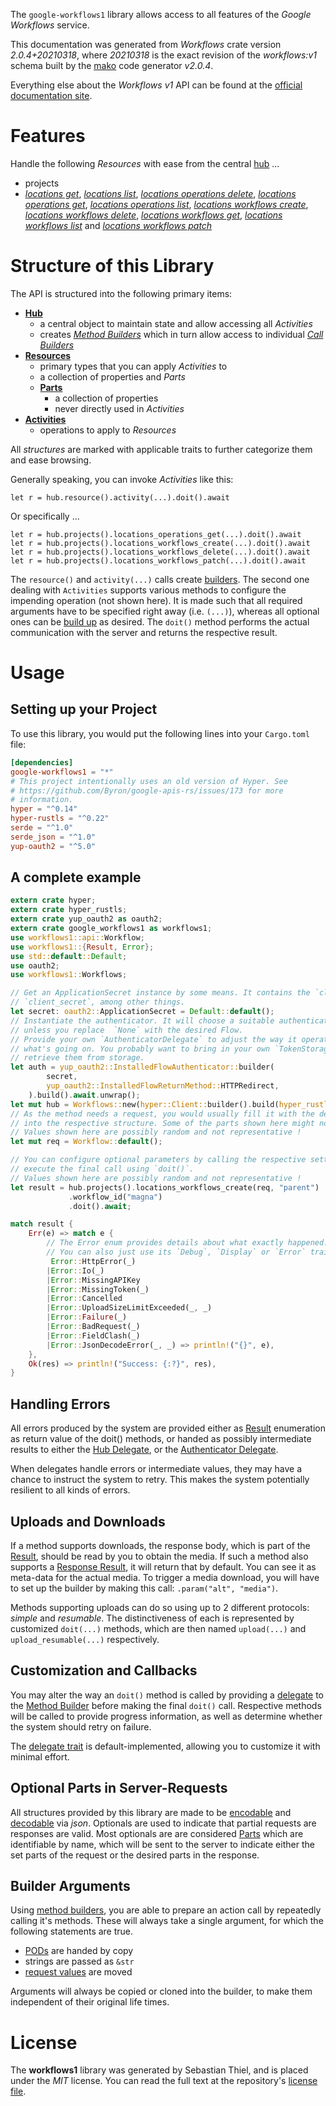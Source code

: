 <!---
DO NOT EDIT !
This file was generated automatically from 'src/mako/api/README.md.mako'
DO NOT EDIT !
-->
The `google-workflows1` library allows access to all features of the *Google Workflows* service.

This documentation was generated from *Workflows* crate version *2.0.4+20210318*, where *20210318* is the exact revision of the *workflows:v1* schema built by the [mako](http://www.makotemplates.org/) code generator *v2.0.4*.

Everything else about the *Workflows* *v1* API can be found at the
[official documentation site](https://cloud.google.com/workflows).
# Features

Handle the following *Resources* with ease from the central [hub](https://docs.rs/google-workflows1/2.0.4+20210318/google_workflows1/Workflows) ... 

* projects
 * [*locations get*](https://docs.rs/google-workflows1/2.0.4+20210318/google_workflows1/api::ProjectLocationGetCall), [*locations list*](https://docs.rs/google-workflows1/2.0.4+20210318/google_workflows1/api::ProjectLocationListCall), [*locations operations delete*](https://docs.rs/google-workflows1/2.0.4+20210318/google_workflows1/api::ProjectLocationOperationDeleteCall), [*locations operations get*](https://docs.rs/google-workflows1/2.0.4+20210318/google_workflows1/api::ProjectLocationOperationGetCall), [*locations operations list*](https://docs.rs/google-workflows1/2.0.4+20210318/google_workflows1/api::ProjectLocationOperationListCall), [*locations workflows create*](https://docs.rs/google-workflows1/2.0.4+20210318/google_workflows1/api::ProjectLocationWorkflowCreateCall), [*locations workflows delete*](https://docs.rs/google-workflows1/2.0.4+20210318/google_workflows1/api::ProjectLocationWorkflowDeleteCall), [*locations workflows get*](https://docs.rs/google-workflows1/2.0.4+20210318/google_workflows1/api::ProjectLocationWorkflowGetCall), [*locations workflows list*](https://docs.rs/google-workflows1/2.0.4+20210318/google_workflows1/api::ProjectLocationWorkflowListCall) and [*locations workflows patch*](https://docs.rs/google-workflows1/2.0.4+20210318/google_workflows1/api::ProjectLocationWorkflowPatchCall)




# Structure of this Library

The API is structured into the following primary items:

* **[Hub](https://docs.rs/google-workflows1/2.0.4+20210318/google_workflows1/Workflows)**
    * a central object to maintain state and allow accessing all *Activities*
    * creates [*Method Builders*](https://docs.rs/google-workflows1/2.0.4+20210318/google_workflows1/client::MethodsBuilder) which in turn
      allow access to individual [*Call Builders*](https://docs.rs/google-workflows1/2.0.4+20210318/google_workflows1/client::CallBuilder)
* **[Resources](https://docs.rs/google-workflows1/2.0.4+20210318/google_workflows1/client::Resource)**
    * primary types that you can apply *Activities* to
    * a collection of properties and *Parts*
    * **[Parts](https://docs.rs/google-workflows1/2.0.4+20210318/google_workflows1/client::Part)**
        * a collection of properties
        * never directly used in *Activities*
* **[Activities](https://docs.rs/google-workflows1/2.0.4+20210318/google_workflows1/client::CallBuilder)**
    * operations to apply to *Resources*

All *structures* are marked with applicable traits to further categorize them and ease browsing.

Generally speaking, you can invoke *Activities* like this:

```Rust,ignore
let r = hub.resource().activity(...).doit().await
```

Or specifically ...

```ignore
let r = hub.projects().locations_operations_get(...).doit().await
let r = hub.projects().locations_workflows_create(...).doit().await
let r = hub.projects().locations_workflows_delete(...).doit().await
let r = hub.projects().locations_workflows_patch(...).doit().await
```

The `resource()` and `activity(...)` calls create [builders][builder-pattern]. The second one dealing with `Activities` 
supports various methods to configure the impending operation (not shown here). It is made such that all required arguments have to be 
specified right away (i.e. `(...)`), whereas all optional ones can be [build up][builder-pattern] as desired.
The `doit()` method performs the actual communication with the server and returns the respective result.

# Usage

## Setting up your Project

To use this library, you would put the following lines into your `Cargo.toml` file:

```toml
[dependencies]
google-workflows1 = "*"
# This project intentionally uses an old version of Hyper. See
# https://github.com/Byron/google-apis-rs/issues/173 for more
# information.
hyper = "^0.14"
hyper-rustls = "^0.22"
serde = "^1.0"
serde_json = "^1.0"
yup-oauth2 = "^5.0"
```

## A complete example

```Rust
extern crate hyper;
extern crate hyper_rustls;
extern crate yup_oauth2 as oauth2;
extern crate google_workflows1 as workflows1;
use workflows1::api::Workflow;
use workflows1::{Result, Error};
use std::default::Default;
use oauth2;
use workflows1::Workflows;

// Get an ApplicationSecret instance by some means. It contains the `client_id` and 
// `client_secret`, among other things.
let secret: oauth2::ApplicationSecret = Default::default();
// Instantiate the authenticator. It will choose a suitable authentication flow for you, 
// unless you replace  `None` with the desired Flow.
// Provide your own `AuthenticatorDelegate` to adjust the way it operates and get feedback about 
// what's going on. You probably want to bring in your own `TokenStorage` to persist tokens and
// retrieve them from storage.
let auth = yup_oauth2::InstalledFlowAuthenticator::builder(
        secret,
        yup_oauth2::InstalledFlowReturnMethod::HTTPRedirect,
    ).build().await.unwrap();
let mut hub = Workflows::new(hyper::Client::builder().build(hyper_rustls::HttpsConnector::with_native_roots()), auth);
// As the method needs a request, you would usually fill it with the desired information
// into the respective structure. Some of the parts shown here might not be applicable !
// Values shown here are possibly random and not representative !
let mut req = Workflow::default();

// You can configure optional parameters by calling the respective setters at will, and
// execute the final call using `doit()`.
// Values shown here are possibly random and not representative !
let result = hub.projects().locations_workflows_create(req, "parent")
             .workflow_id("magna")
             .doit().await;

match result {
    Err(e) => match e {
        // The Error enum provides details about what exactly happened.
        // You can also just use its `Debug`, `Display` or `Error` traits
         Error::HttpError(_)
        |Error::Io(_)
        |Error::MissingAPIKey
        |Error::MissingToken(_)
        |Error::Cancelled
        |Error::UploadSizeLimitExceeded(_, _)
        |Error::Failure(_)
        |Error::BadRequest(_)
        |Error::FieldClash(_)
        |Error::JsonDecodeError(_, _) => println!("{}", e),
    },
    Ok(res) => println!("Success: {:?}", res),
}

```
## Handling Errors

All errors produced by the system are provided either as [Result](https://docs.rs/google-workflows1/2.0.4+20210318/google_workflows1/client::Result) enumeration as return value of
the doit() methods, or handed as possibly intermediate results to either the 
[Hub Delegate](https://docs.rs/google-workflows1/2.0.4+20210318/google_workflows1/client::Delegate), or the [Authenticator Delegate](https://docs.rs/yup-oauth2/*/yup_oauth2/trait.AuthenticatorDelegate.html).

When delegates handle errors or intermediate values, they may have a chance to instruct the system to retry. This 
makes the system potentially resilient to all kinds of errors.

## Uploads and Downloads
If a method supports downloads, the response body, which is part of the [Result](https://docs.rs/google-workflows1/2.0.4+20210318/google_workflows1/client::Result), should be
read by you to obtain the media.
If such a method also supports a [Response Result](https://docs.rs/google-workflows1/2.0.4+20210318/google_workflows1/client::ResponseResult), it will return that by default.
You can see it as meta-data for the actual media. To trigger a media download, you will have to set up the builder by making
this call: `.param("alt", "media")`.

Methods supporting uploads can do so using up to 2 different protocols: 
*simple* and *resumable*. The distinctiveness of each is represented by customized 
`doit(...)` methods, which are then named `upload(...)` and `upload_resumable(...)` respectively.

## Customization and Callbacks

You may alter the way an `doit()` method is called by providing a [delegate](https://docs.rs/google-workflows1/2.0.4+20210318/google_workflows1/client::Delegate) to the 
[Method Builder](https://docs.rs/google-workflows1/2.0.4+20210318/google_workflows1/client::CallBuilder) before making the final `doit()` call. 
Respective methods will be called to provide progress information, as well as determine whether the system should 
retry on failure.

The [delegate trait](https://docs.rs/google-workflows1/2.0.4+20210318/google_workflows1/client::Delegate) is default-implemented, allowing you to customize it with minimal effort.

## Optional Parts in Server-Requests

All structures provided by this library are made to be [encodable](https://docs.rs/google-workflows1/2.0.4+20210318/google_workflows1/client::RequestValue) and 
[decodable](https://docs.rs/google-workflows1/2.0.4+20210318/google_workflows1/client::ResponseResult) via *json*. Optionals are used to indicate that partial requests are responses 
are valid.
Most optionals are are considered [Parts](https://docs.rs/google-workflows1/2.0.4+20210318/google_workflows1/client::Part) which are identifiable by name, which will be sent to 
the server to indicate either the set parts of the request or the desired parts in the response.

## Builder Arguments

Using [method builders](https://docs.rs/google-workflows1/2.0.4+20210318/google_workflows1/client::CallBuilder), you are able to prepare an action call by repeatedly calling it's methods.
These will always take a single argument, for which the following statements are true.

* [PODs][wiki-pod] are handed by copy
* strings are passed as `&str`
* [request values](https://docs.rs/google-workflows1/2.0.4+20210318/google_workflows1/client::RequestValue) are moved

Arguments will always be copied or cloned into the builder, to make them independent of their original life times.

[wiki-pod]: http://en.wikipedia.org/wiki/Plain_old_data_structure
[builder-pattern]: http://en.wikipedia.org/wiki/Builder_pattern
[google-go-api]: https://github.com/google/google-api-go-client

# License
The **workflows1** library was generated by Sebastian Thiel, and is placed 
under the *MIT* license.
You can read the full text at the repository's [license file][repo-license].

[repo-license]: https://github.com/Byron/google-apis-rsblob/main/LICENSE.md
